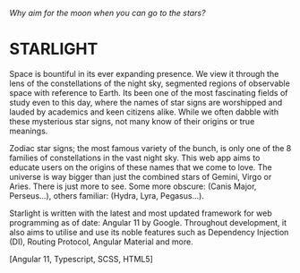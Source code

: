 *Why aim for the moon when you can go to the stars?*

# STARLIGHT

Space is bountiful in its ever expanding presence. We view it through the lens of the constellations of the night sky, segmented regions of observable space with reference to Earth. Its been one of the most fascinating fields of study even to this day, where the names of star signs are worshipped and lauded by academics and keen citizens alike. While we often dabble with these mysterious star signs, not many know of their origins or true meanings. 

Zodiac star signs; the most famous variety of the bunch, is only one of the 8 families of constellations in the vast night sky. This web app aims to educate users on the origins of these names that we come to love. The universe is way bigger than just the combined stars of Gemini, Virgo or Aries. There is just more to see. Some more obscure: (Canis Major, Perseus...), others familiar: (Hydra, Lyra, Pegasus...).

Starlight is written with the latest and most updated framework for web programming as of date: Angular 11 by Google. Throughout development, it also aims to utilise and use its noble features such as Dependency Injection (DI), Routing Protocol, Angular Material and more. 

[Angular 11, Typescript, SCSS, HTML5]

